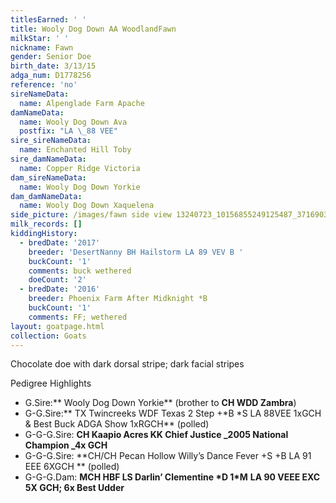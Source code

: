 ```yaml
---
titlesEarned: ' '
title: Wooly Dog Down AA WoodlandFawn
milkStar: ' '
nickname: Fawn
gender: Senior Doe
birth_date: 3/13/15
adga_num: D1778256
reference: 'no'
sireNameData:
  name: Alpenglade Farm Apache
damNameData:
  name: Wooly Dog Down Ava
  postfix: "LA \_88 VEE"
sire_sireNameData:
  name: Enchanted Hill Toby
sire_damNameData:
  name: Copper Ridge Victoria
dam_sireNameData:
  name: Wooly Dog Down Yorkie
dam_damNameData:
  name: Wooly Dog Down Xaquelena
side_picture: /images/fawn side view 13240723_10156855249125487_371690373535664023_n.jpg
milk_records: []
kiddingHistory:
  - bredDate: '2017'
    breeder: 'DesertNanny BH Hailstorm LA 89 VEV B '
    buckCount: '1'
    comments: buck wethered
    doeCount: '2'
  - bredDate: '2016'
    breeder: Phoenix Farm After Midknight *B
    buckCount: '1'
    comments: FF; wethered
layout: goatpage.html
collection: Goats
---
```

Chocolate doe with dark dorsal stripe; dark facial stripes

Pedigree Highlights

* G.Sire:** Wooly Dog Down Yorkie** (brother to **CH  WDD Zambra**)
* G-G.Sire:** TX Twincreeks WDF Texas 2 Step +\*B \*S LA 88VEE  1xGCH & Best Buck ADGA Show       1xRGCH**  (polled)
* G-G-G.Sire:  **CH Kaapio Acres KK Chief Justice _2005 National Champion _4x GCH**
* G-G-G.Sire: **CH/CH Pecan Hollow Willy’s Dance Fever +S +B LA 91 EEE 6XGCH ** (polled)
* G-G-G.Dam: **MCH HBF LS Darlin’ Clementine \*D 1\*M** **LA 90 VEEE EXC 5X GCH; 6x Best Udder**
